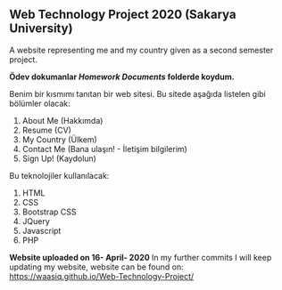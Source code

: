 ## Web Technology Project 2020 (Sakarya University)

A website representing me and my country given as a second semester project.

**Ödev dokumanlar *Homework Documents* folderde koydum.** 

Benim bir kısmımı tanıtan bir web sitesi. Bu sitede aşağıda listelen gibi bölümler olacak:

1. About Me (Hakkımda)
2. Resume (CV)
3. My Country (Ülkem)
4. Contact Me (Bana ulaşın! - İletişim bilgilerim)
5. Sign Up! (Kaydolun)

Bu teknolojiler kullanılacak: 

1. HTML
2. CSS
3. Bootstrap CSS
4. JQuery
5. Javascript
6. PHP

**Website uploaded on 16- April- 2020** In my further commits I will keep updating my website, website can be found on:
https://waasiq.github.io/Web-Technology-Project/
